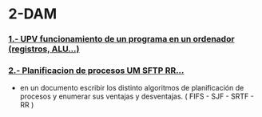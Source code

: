 # 2-DAM

###  [1.- UPV funcionamiento de un programa en un ordenador (registros, ALU...)](https://www.youtube.com/watch?v=PJV7GRCCJSc)


### [2.- Planificacion de procesos UM SFTP RR...](https://www.youtube.com/watch?v=jxGnKR3JoOw)
- en un documento escribir los distinto algoritmos de planificación de procesos y enumerar sus ventajas y desventajas.  ( FIFS - SJF - SRTF - RR )
